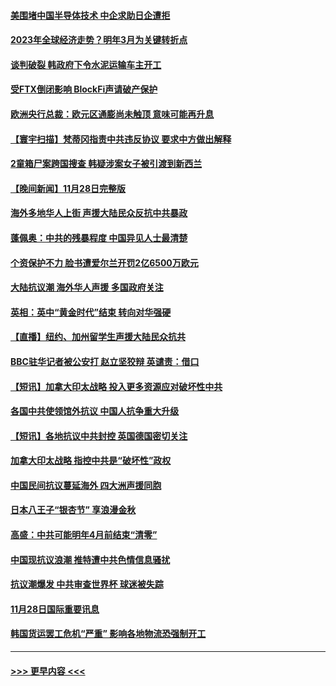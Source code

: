 #### [美围堵中国半导体技术 中企求助日企遭拒](../pages/prog202/a103586053.md?t=11291901) 
#### [2023年全球经济走势？明年3月为关键转折点](../pages/prog202/a103586047.md?t=11291901) 
#### [谈判破裂 韩政府下令水泥运输车主开工](../pages/prog202/a103586034.md?t=11291901) 
#### [受FTX倒闭影响 BlockFi声请破产保护](../pages/prog202/a103585997.md?t=11291901) 
#### [欧洲央行总裁：欧元区通膨尚未触顶 意味可能再升息](../pages/prog202/a103585985.md?t=11291901) 
#### [【寰宇扫描】梵蒂冈指责中共违反协议 要求中方做出解释](../pages/prog202/a103585926.md?t=11291901) 
#### [2童箱尸案跨国搜查 韩疑涉案女子被引渡到新西兰](../pages/prog202/a103585953.md?t=11291901) 
#### [【晚间新闻】11月28日完整版](../pages/prog202/a103585880.md?t=11291901) 
#### [海外多地华人上街 声援大陆民众反抗中共暴政](../pages/prog202/a103585908.md?t=11291901) 
#### [蓬佩奥：中共的残暴程度 中国异见人士最清楚](../pages/prog202/a103585890.md?t=11291901) 
#### [个资保护不力 脸书遭爱尔兰开罚2亿6500万欧元](../pages/prog202/a103585840.md?t=11291901) 
#### [大陆抗议潮 海外华人声援 多国政府关注](../pages/prog202/a103585711.md?t=11291901) 
#### [英相：英中“黄金时代”结束 转向对华强硬](../pages/prog202/a103585605.md?t=11291901) 
#### [【直播】纽约、加州留学生声援大陆民众抗共](../pages/prog202/a103585675.md?t=11291901) 
#### [BBC驻华记者被公安打 赵立坚狡辩 英谴责：借口](../pages/prog202/a103585501.md?t=11291901) 
#### [【短讯】加拿大印太战略 投入更多资源应对破坏性中共](../pages/prog202/a103585452.md?t=11291901) 
#### [各国中共使领馆外抗议 中国人抗争重大升级](../pages/prog202/a103585455.md?t=11291901) 
#### [【短讯】各地抗议中共封控 英国德国密切关注](../pages/prog202/a103585450.md?t=11291901) 
#### [加拿大印太战略 指控中共是“破坏性”政权](../pages/prog202/a103585262.md?t=11291901) 
#### [中国民间抗议蔓延海外 四大洲声援同胞](../pages/prog202/a103585268.md?t=11291901) 
#### [日本八王子“银杏节” 享浪漫金秋](../pages/prog202/a103585146.md?t=11291901) 
#### [高盛：中共可能明年4月前结束“清零”](../pages/prog202/a103585121.md?t=11291901) 
#### [中国现抗议浪潮 推特遭中共色情信息骚扰](../pages/prog202/a103585124.md?t=11291901) 
#### [抗议潮爆发 中共审查世界杯 球迷被失踪](../pages/prog202/a103585127.md?t=11291901) 
#### [11月28日国际重要讯息](../pages/prog202/a103585130.md?t=11291901) 
#### [韩国货运罢工危机“严重” 影响各地物流恐强制开工](../pages/prog202/a103585006.md?t=11291901) 

----
#### [ >>> 更早内容 <<< ](../indexes/prog202-earlier.md)
